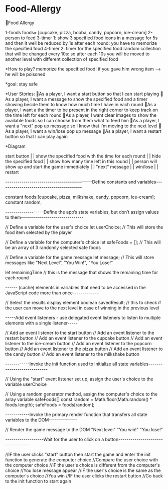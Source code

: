 # Food-Allergy

🌟Food Allergy 

1-foods foods= [cupcake, pizza, booba, candy, popcorn, ice-cream]
2-person to feed
3-timer 1: show 3 specified food icons in a message for 5s and then it well be reduced by 1s after each round: you have to memorize the specified food
4-timer 2: timer for the specified food random collection that will be changed every 10s: so after each 10s you will be moved to another level with different collection of specified food

*How to play?
memorize the specified food: if you gave him wrong item --> he will be poisoned

*goal: stay safe

*User Stories:
🐞As a player, I want a start button so that I can start playing
🐞As a player, I want a message to show the specified food and a timer showing beside them to know how much time I have in each round
🐞As a player, I want a the timer to be present in the right corner to keep track on the time left for each round
🐞As a player, I want clear images to show the available foods so I can choose from them what to feed him
🐞As a player, I want a "next" pop up message so I know that I'm moving to the next level
🐞As a player, I want a win/lose pop up message
🐞As a player, I want a restart button so that I can play again


*Diagram

start button
|
|
show the specified food with the time for each round
|
|
hide the specified food 
|
|
show how many time left in this round
|
|
person will show up and start the game immediately
|
|
"next" message
|
|
win/lose
|
|
restart

-------------------------------------------Define constants and variables-----------------------------------------

constant foods:[cupcake, pizza, milkshake, candy, popcorn, ice-cream];
constant random;

-------------------Define the app’s state variables, but don’t assign values to them-------------------------------


// Define a variable for the user's choice
let userChoice; // This will store the food item selected by the player

// Define a variable for the computer's choice 
let safeFoods = []; // This will be an array of 3 randomly selected safe foods

// Define a variable for the game message
let message; // This will store messages like "Next Level", "You Win!", "You Lose!"

let remainingTime // this is the message that shows the remaining time for each round

------ (cache) elements in variables that need to be accessed in the JavaScript code more than once-------------


// Select the results display element
boolean savedResult; // this to check if the user can move to the next level in case of winning in the previous level


-----Add event listeners - use delegated event listeners to listen to multiple elements with a single listener-----

// Add an event listener to the start button
// Add an event listener to the restart button
// Add an event listener to the cupcake button
// Add an event listener to the ice-cream button
// Add an event listener to the popcorn button
// Add an event listener to the pizza button
// Add an event listener to the candy button
// Add an event listener to the milkshake button

------------Invoke the init function used to initialize all state variables----------------------------


// Using the "start" event listener set up, assign the user's choice to the variable userChoice

// Using a random generator method, assign the computer's choice to the array variable safeFoods[]
const random = Math.floor(Math.random() * foods.length);
safeFoods = foods[random];


------------Invoke the primary render function that transfers all state variables to the DOM--------------

// Render the game message to the DOM
"Next level"
"You win!"
"You lose!"

-------------------Wait for the user to click on a button----------------------------------


//IF the user clicks "start" button then start the game and enter the init function to generate the computer choice 
//Compare the user choice with the computer choice
//IF the user's choice is different from the computer's choice
       //You lose message appear
//IF the user's choice is the same as the computer's choice
       //You win 
//IF the user clicks the restart button 
       //Go back to the init function to start again


